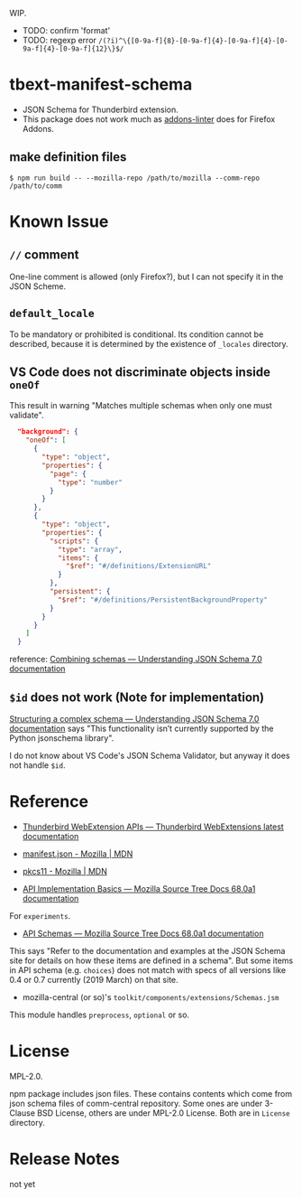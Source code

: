 WIP.

* TODO: confirm 'format'
* TODO: regexp error `/(?i)^\{[0-9a-f]{8}-[0-9a-f]{4}-[0-9a-f]{4}-[0-9a-f]{4}-[0-9a-f]{12}\}$/`


# tbext-manifest-schema

* JSON Schema for Thunderbird extension.
* This package does not work much as [addons-linter](https://github.com/mozilla/addons-linter) does for Firefox Addons.


## make definition files

```console
$ npm run build -- --mozilla-repo /path/to/mozilla --comm-repo /path/to/comm
```

# Known Issue

## `//` comment

One-line comment is allowed (only Firefox?), but I can not specify it in the JSON Scheme.

## `default_locale`

To be mandatory or prohibited is conditional.
Its condition cannot be described, because it is determined by the existence of `_locales` directory.

## VS Code does not discriminate objects inside `oneOf`

This result in warning "Matches multiple schemas when only one must validate".

```sample.json
  "background": {
    "oneOf": [
      {
        "type": "object",
        "properties": {
          "page": {
            "type": "number"
          }
        }
      },
      {
        "type": "object",
        "properties": {
          "scripts": {
            "type": "array",
            "items": {
              "$ref": "#/definitions/ExtensionURL"
            }
          },
          "persistent": {
            "$ref": "#/definitions/PersistentBackgroundProperty"
          }
        }
      }
    ]
  }
```

reference:
[Combining schemas — Understanding JSON Schema 7.0 documentation](https://json-schema.org/understanding-json-schema/reference/combining.html)


## `$id` does not work (Note for implementation)

[Structuring a complex schema — Understanding JSON Schema 7.0 documentation](https://json-schema.org/understanding-json-schema/structuring.html)
says "This functionality isn’t currently supported by the Python jsonschema library".

I do not know about VS Code's JSON Schema Validator, but anyway it does not handle `$id`.


# Reference

* [Thunderbird WebExtension APIs — Thunderbird WebExtensions latest documentation](https://thunderbird-webextensions.readthedocs.io/en/latest/)

* [manifest.json - Mozilla | MDN](https://developer.mozilla.org/en-US/docs/Mozilla/Add-ons/WebExtensions/manifest.json)

* [pkcs11 - Mozilla | MDN](https://developer.mozilla.org/en-US/docs/Mozilla/Add-ons/WebExtensions/API/pkcs11)

* [API Implementation Basics — Mozilla Source Tree Docs 68.0a1 documentation](https://firefox-source-docs.mozilla.org/toolkit/components/extensions/webextensions/basics.html#webextensions-experiments)

For `experiments`.

* [API Schemas — Mozilla Source Tree Docs 68.0a1 documentation](https://firefox-source-docs.mozilla.org/toolkit/components/extensions/webextensions/schema.html)

This says "Refer to the documentation and examples at the JSON Schema site for details on how these items are defined in a schema".
But some items in API schema (e.g. `choices`) does not match with specs of all versions like 0.4 or 0.7 currently (2019 March) on that site.

* mozilla-central (or so)'s `toolkit/components/extensions/Schemas.jsm`

This module handles `preprocess`, `optional` or so.


# License
MPL-2.0.

npm package includes json files. These contains contents which come from 
json schema files of comm-central repository. 
Some ones are under 3-Clause BSD License, others are under MPL-2.0 License. 
Both are in `License` directory.

# Release Notes

not yet

[//]: # (vim:expandtab ff=unix fenc=utf-8 sw=2)
